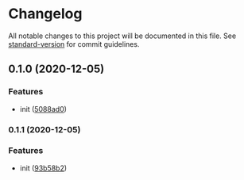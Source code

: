 # Changelog

All notable changes to this project will be documented in this file. See [standard-version](https://github.com/conventional-changelog/standard-version) for commit guidelines.

## 0.1.0 (2020-12-05)


### Features

* init ([5088ad0](https://github.com/BlackGlory/logger-js/commit/5088ad0d092a7cf38b0d4dcf6b6795a702a1f842))

### 0.1.1 (2020-12-05)


### Features

* init ([93b58b2](https://github.com/BlackGlory/logger-js/commit/93b58b2b96c51744611af6143b00be786ec2a6a1))

